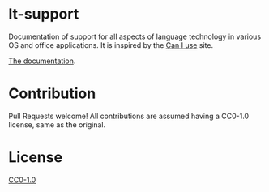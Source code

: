 # lt-support

Documentation of support for all aspects of language technology in various OS and office applications. It is inspired by the [Can I use](https://caniuse.com) site.

[The documentation](docs/index.md).

# Contribution

Pull Requests welcome! All contributions are assumed having a CC0-1.0 license,
same as the original.

# License

[CC0-1.0](LICENSE)
